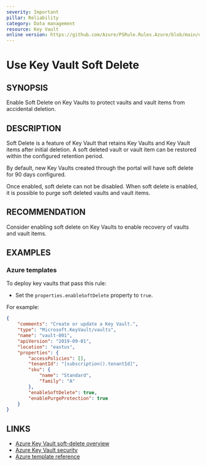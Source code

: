 ```yaml
---
severity: Important
pillar: Reliability
category: Data management
resource: Key Vault
online version: https://github.com/Azure/PSRule.Rules.Azure/blob/main/docs/en/rules/Azure.KeyVault.SoftDelete.md
---
```


# Use Key Vault Soft Delete

## SYNOPSIS

Enable Soft Delete on Key Vaults to protect vaults and vault items from accidental deletion.

## DESCRIPTION

Soft Delete is a feature of Key Vault that retains Key Vaults and Key Vault items after initial deletion.
A soft deleted vault or vault item can be restored within the configured retention period.

By default, new Key Vaults created through the portal will have soft delete for 90 days configured.

Once enabled, soft delete can not be disabled.
When soft delete is enabled, it is possible to purge soft deleted vaults and vault items.

## RECOMMENDATION

Consider enabling soft delete on Key Vaults to enable recovery of vaults and vault items.

## EXAMPLES

### Azure templates

To deploy key vaults that pass this rule:

- Set the `properties.enableSoftDelete` property to `true`.

For example:

```json
{
    "comments": "Create or update a Key Vault.",
    "type": "Microsoft.KeyVault/vaults",
    "name": "vault-001",
    "apiVersion": "2019-09-01",
    "location": "eastus",
    "properties": {
        "accessPolicies": [],
        "tenantId": "[subscription().tenantId]",
        "sku": {
            "name": "Standard",
            "family": "A"
        },
        "enableSoftDelete": true,
        "enablePurgeProtection": true
    }
}
```

## LINKS

- [Azure Key Vault soft-delete overview](https://docs.microsoft.com/azure/key-vault/general/soft-delete-overview)
- [Azure Key Vault security](https://docs.microsoft.com/azure/key-vault/general/security-overview#backup-and-recovery)
- [Azure template reference](https://docs.microsoft.com/azure/templates/microsoft.keyvault/vaults)
